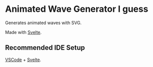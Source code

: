 # Animated Wave Generator I guess

Generates animated waves with SVG.

Made with [Svelte](https://svelte.dev/).

## Recommended IDE Setup

[VSCode](https://code.visualstudio.com/) + [Svelte](https://marketplace.visualstudio.com/items?itemName=svelte.svelte-vscode).
